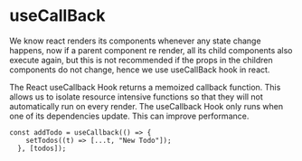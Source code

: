 # useCallBack

We know react renders its components whenever any state change happens, now if a parent component re render, all its child components also execute again, but this is not recommended if the props in the children components do not change, hence we use useCallBack hook in react.

The React useCallback Hook returns a memoized callback function.
This allows us to isolate resource intensive functions so that they will not automatically run on every render.
The useCallback Hook only runs when one of its dependencies update.
This can improve performance.

```
const addTodo = useCallback(() => {
    setTodos((t) => [...t, "New Todo"]);
  }, [todos]);
  ```